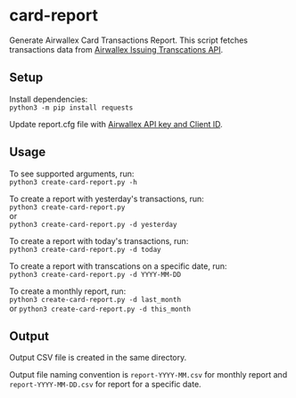 # card-report
Generate Airwallex Card Transactions Report. This script fetches transactions data from [Airwallex Issuing Transcations API](https://www.airwallex.com/docs/api#/Issuing/Transactions/_api_v1_issuing_transactions/get).

## Setup

Install dependencies:  
`python3 -m pip install requests`

Update report.cfg file with [Airwallex API key and Client ID](https://www.airwallex.com/docs/api#/Getting_Started).

## Usage

To see supported arguments, run:  
`python3 create-card-report.py -h`  

To create a report with yesterday's transactions, run:  
`python3 create-card-report.py`  
or  
`python3 create-card-report.py -d yesterday`  

To create a report with today's transactions, run:  
`python3 create-card-report.py -d today`  

To create a report with transcations on a specific date, run:  
`python3 create-card-report.py -d YYYY-MM-DD`  

To create a monthly report, run:  
`python3 create-card-report.py -d last_month`  
or
`python3 create-card-report.py -d this_month`  

## Output

Output CSV file is created in the same directory.

Output file naming convention is `report-YYYY-MM.csv` for monthly report and `report-YYYY-MM-DD.csv` for report for a specific date.
